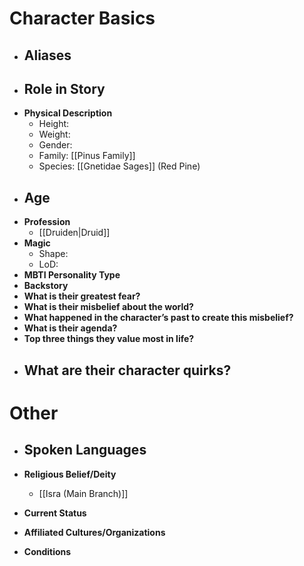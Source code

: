 # Character Basics
- **Aliases**
	- 
- **Role in Story**
	- 
- **Physical Description**
	- Height:
	- Weight:
	- Gender:
	- Family: [[Pinus Family]]
	- Species: [[Gnetidae Sages]] (Red Pine)
- **Age**
	- 
- **Profession**
	- [[Druiden|Druid]]
- **Magic**
	- Shape: 
	- LoD: 
- **MBTI Personality Type**
- **Backstory**
- **What is their greatest fear?**
- **What is their misbelief about the world?**
- **What happened in the character’s past to create this misbelief?**
- **What is their agenda?**
- **Top three things they value most in life?**
- **What are their character quirks?**
	- 
# Other
- **Spoken Languages**
	- 
- **Religious Belief/Deity**
	- [[Isra (Main Branch)]]
- **Current Status**

- **Affiliated Cultures/Organizations**

- **Conditions**
